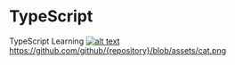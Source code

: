 # TypeScript
TypeScript Learning
[![alt text]([http://url/to/TS.png](https://upload.wikimedia.org/wikipedia/commons/thumb/4/4c/Typescript_logo_2020.svg/1200px-Typescript_logo_2020.svg.png)https://upload.wikimedia.org/wikipedia/commons/thumb/4/4c/Typescript_logo_2020.svg/1200px-Typescript_logo_2020.svg.png)
](https://github.com/github/{repository}/blob/assets/cat.png )https://github.com/github/{repository}/blob/assets/cat.png 
